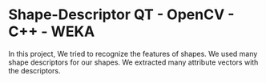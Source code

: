 # Shape-Descriptor QT - OpenCV - C++ - WEKA

In this project, We tried to recognize the features of shapes. We used many shape descriptors for our shapes. We extracted many attribute vectors with the descriptors.

